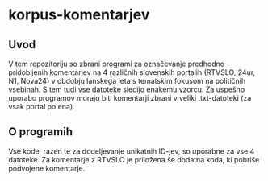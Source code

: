 # korpus-komentarjev

## Uvod
V tem repozitoriju so zbrani programi za označevanje predhodno pridobljenih komentarjev na 4 različnih slovenskih portalih (RTVSLO, 24ur, N1, Nova24) v obdobju lanskega leta s tematskim fokusom na političnih vsebinah. S tem tudi vse datoteke sledijo enakemu vzorcu.
Za uspešno uporabo programov morajo biti komentarji zbrani v veliki .txt-datoteki (za vsak portal po ena).

## O programih
Vse kode, razen te za dodeljevanje unikatnih ID-jev, so uporabne za vse 4 datoteke.
Za komentarje z RTVSLO je priložena še dodatna koda, ki pobriše podvojene komentarje.

